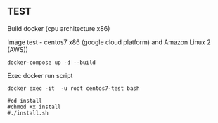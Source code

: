 ## TEST

Build docker (cpu architecture x86)

Image test - centos7 x86 (google cloud platform) and Amazon Linux 2 (AWS))

```shell
docker-compose up -d --build
```

Exec docker run script

```shell
docker exec -it  -u root centos7-test bash
```

```
#cd install
#chmod +x install
#./install.sh
```
